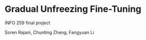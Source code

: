 # Gradual Unfreezing Fine-Tuning

INFO 259 final project

Soren Rajani, Chunting Zheng, Fangyuan Li
